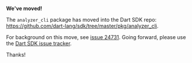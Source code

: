 **We've moved!**

The `analyzer_cli` package has moved into the Dart SDK repo:
https://github.com/dart-lang/sdk/tree/master/pkg/analyzer_cli.

For background on this move, see [issue 24731](https://github.com/dart-lang/sdk/issues/24731).  Going forward, please use the [Dart SDK issue tracker](https://github.com/dart-lang/sdk/issues/new).

Thanks!
